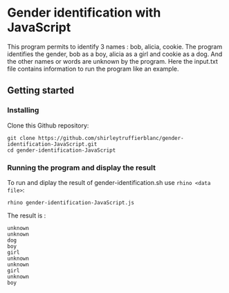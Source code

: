 # Gender identification with JavaScript
This program permits to identify 3 names : bob, alicia, cookie. The program identifies the gender, bob as a boy, alicia as a girl and cookie as a dog. And the other names or words are unknown by the program.
Here the input.txt file contains information to run the program like an example.

## Getting started
### Installing 

Clone this Github repository:
```
git clone https://github.com/shirleytruffierblanc/gender-identification-JavaScript.git
cd gender-identification-JavaScript
```

### Running the program and display the result

To run and diplay the result of gender-identification.sh use `rhino <data file>`:

```
rhino gender-identification-JavaScript.js
```
The result is : 
```
unknown
unknown
dog
boy 
girl 
unknown
unknown
girl 
unknown
boy 


```

